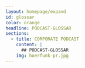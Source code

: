 ```yaml
---
layout: homepage/expand
id: glossar
color: orange
headline: PODCAST-GLOSSAR
sections:
  - title: CORPORATE PODCAST
    content: |
      ## PODCAST-GLOSSAR
    img: hoerfunk-pr.jpg
---
```

